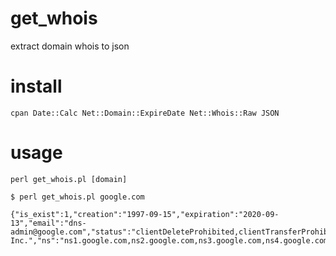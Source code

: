 # get_whois
extract domain whois to json

# install

    cpan Date::Calc Net::Domain::ExpireDate Net::Whois::Raw JSON

# usage

    perl get_whois.pl [domain]

    $ perl get_whois.pl google.com

    {"is_exist":1,"creation":"1997-09-15","expiration":"2020-09-13","email":"dns-admin@google.com","status":"clientDeleteProhibited,clientTransferProhibited,clientUpdateProhibited,serverDeleteProhibited,serverTransferProhibited,serverUpdateProhibited","registrar":"MarkMonitor, Inc.","ns":"ns1.google.com,ns2.google.com,ns3.google.com,ns4.google.com"}
